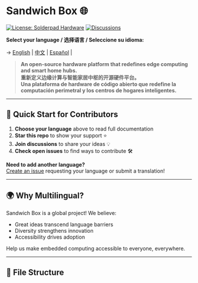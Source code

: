 # Sandwich Box 🌐

[![License: Solderpad Hardware](https://img.shields.io/badge/License-Solderpad%20Hardware%20v2.1-green.svg)](LICENSE.md)
[![Discussions](https://img.shields.io/badge/Join-Discussions-blue.svg)](https://github.com/your-username/Sandwich-Box/discussions)

**Select your language / 选择语言 / Seleccione su idioma:**

→ [English](README.md) | [中文](README_cn.md) | [Español](README_es.md) | 

> **An open-source hardware platform that redefines edge computing and smart home hubs.**  
> **重新定义边缘计算与智能家居中枢的开源硬件平台。**  
> **Una plataforma de hardware de código abierto que redefine la computación perimetral y los centros de hogares inteligentes.**

---

## 🚀 Quick Start for Contributors

1. **Choose your language** above to read full documentation
2. **Star this repo** to show your support ⭐
3. **Join discussions** to share your ideas 💡
4. **Check open issues** to find ways to contribute 🛠️

**Need to add another language?**  
[Create an issue](https://github.com/Omerlikey/Sandwich-Box/issues/new) requesting your language or submit a translation!

---

## 🌍 Why Multilingual?

Sandwich Box is a global project! We believe:
- Great ideas transcend language barriers
- Diversity strengthens innovation
- Accessibility drives adoption

Help us make embedded computing accessible to everyone, everywhere.

---

## 📂 File Structure
